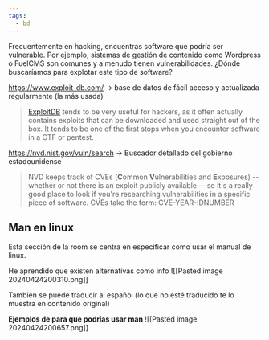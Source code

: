 ```yaml
---
tags:
  - bd
---
```


Frecuentemente en hacking, encuentras software que podría ser vulnerable. Por ejemplo, sistemas de gestión de contenido como Wordpress o FuelCMS son comunes y a menudo tienen vulnerabilidades. ¿Dónde buscaríamos para explotar este tipo de software?

https://www.exploit-db.com/ -> base de datos de fácil acceso y actualizada regularmente (la más usada)
> [ExploitDB](https://www.exploit-db.com) tends to be very useful for hackers, as it often actually contains exploits that can be downloaded and used straight out of the box. It tends to be one of the first stops when you encounter software in a CTF or pentest.

https://nvd.nist.gov/vuln/search -> Buscador detallado del gobierno estadounidense 
> NVD keeps track of CVEs (**C**ommon **V**ulnerabilities and **E**xposures) -- whether or not there is an exploit publicly available -- so it's a really good place to look if you're researching vulnerabilities in a specific piece of software. CVEs take the form: CVE-YEAR-IDNUMBER

## Man en linux
Esta sección de la room se centra en especificar como usar el manual de linux.

He aprendido que existen alternativas como info
![[Pasted image 20240424200310.png]]

También se puede traducir al español (lo que no esté traducido te lo muestra en contenido original)

**Ejemplos de para que podrías usar man**
![[Pasted image 20240424200657.png]]